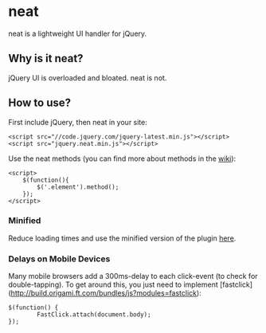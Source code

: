 # neat

neat is a lightweight UI handler for jQuery.

## Why is it neat?

jQuery UI is overloaded and bloated. neat is not.


## How to use?

First include jQuery, then neat in your site:

	<script src="//code.jquery.com/jquery-latest.min.js"></script>
	<script src="jquery.neat.min.js"></script>
	
Use the neat methods (you can find more about methods in the [wiki](../../wiki)):
		
	<script>
		$(function(){
			$('.element').method();
		});
	</script>
	
### Minified

Reduce loading times and use the minified version of the plugin <a href="https://rawgit.com/medienreaktor/neat/master/jquery.neat.min.js">here</a>.

### Delays on Mobile Devices

Many mobile browsers add a 300ms-delay to each click-event (to check for double-tapping). To get around this, you just need to implement [fastclick] (http://build.origami.ft.com/bundles/js?modules=fastclick):

	$(function() {
    		FastClick.attach(document.body);
	});
